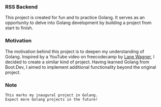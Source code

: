 ### RSS Backend
This project is created for fun and to practice Golang. It serves as an opportunity to delve into Golang development by building a project from start to finish.

### Motivation
The motivation behind this project is to deepen my understanding of Golang. Inspired by a YouTube video on freecodecamp by [Lane Wagner](https://github.com/wagslane), I decided to create a similar kind of project. Having learned Golang from Boot.Dev, I aimed to implement additional functionality beyond the original project.

### Note
    This marks my inaugural project in Golang.
    Expect more Golang projects in the future!


 
